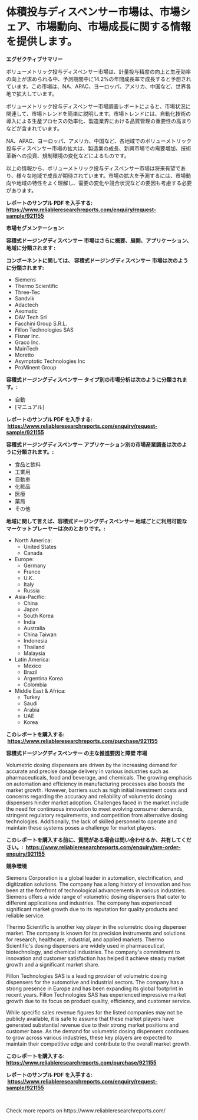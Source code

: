 <p><h1>体積投与ディスペンサー市場は、市場シェア、市場動向、市場成長に関する情報を提供します。</h1></p><p><strong>エグゼクティブサマリー</strong></p>
<p><p>ボリューメトリック投与ディスペンサー市場は、計量投与精度の向上と生産効率の向上が求められる中、予測期間中に14.2%の年間成長率で成長すると予想されています。この市場は、NA、APAC、ヨーロッパ、アメリカ、中国など、世界各地で拡大しています。</p><p>ボリューメトリック投与ディスペンサー市場調査レポートによると、市場状況に関連して、市場トレンドを簡単に説明します。市場トレンドには、自動化技術の導入による生産プロセスの効率化、製造業界における品質管理の重要性の高まりなどが含まれています。</p><p>NA、APAC、ヨーロッパ、アメリカ、中国など、各地域でのボリューメトリック投与ディスペンサー市場の拡大は、製造業の成長、新興市場での需要増加、技術革新への投資、規制環境の変化などによるものです。</p><p>以上の情報から、ボリューメトリック投与ディスペンサー市場は将来有望であり、様々な地域で成長が期待されています。市場の拡大を予測するには、市場動向や地域の特性をよく理解し、需要の変化や競合状況などの要因も考慮する必要があります。</p></p>
<p><strong>レポートのサンプル PDF を入手する: <a href="https://www.reliableresearchreports.com/enquiry/request-sample/921155">https://www.reliableresearchreports.com/enquiry/request-sample/921155</a></strong></p>
<p><strong>市場セグメンテーション:</strong></p>
<p><strong> 容積式ドージングディスペンサー 市場はさらに概要、展開、アプリケーション、地域に分類されます :</strong></p>
<p><strong>コンポーネントに関しては、 容積式ドージングディスペンサー 市場は次のように分類されます: &nbsp;</strong></p>
<p><ul><li>Siemens</li><li>Thermo Scientific</li><li>Three-Tec</li><li>Sandvik</li><li>Adactech</li><li>Axomatic</li><li>DAV Tech Srl</li><li>Facchini Group S.R.L.</li><li>Fillon Technologies SAS</li><li>Fisnar Inc.</li><li>Graco Inc.</li><li>MainTech</li><li>Moretto</li><li>Asymptotic Technologies Inc</li><li>ProMinent Group</li></ul></p>
<p><strong> 容積式ドージングディスペンサー タイプ別の市場分析は次のように分類されます。:</strong></p>
<p><ul><li>自動</li><li>[マニュアル]</li></ul></p>
<p><strong>レポートのサンプル PDF を入手する: &nbsp;<a href="https://www.reliableresearchreports.com/enquiry/request-sample/921155">https://www.reliableresearchreports.com/enquiry/request-sample/921155</a></strong></p>
<p><strong> 容積式ドージングディスペンサー アプリケーション別の市場産業調査は次のように分類されます。:</strong></p>
<p><ul><li>食品と飲料</li><li>工業用</li><li>自動車</li><li>化粧品</li><li>医療</li><li>薬局</li><li>その他</li></ul></p>
<p><strong>地域に関して言えば、容積式ドージングディスペンサー 地域ごとに利用可能なマーケットプレーヤーは次のとおりです。:</strong></p>
<p><ul>
    <li>
        North America:
        <ul>
            <li>United States</li>
            <li>Canada</li>
        </ul>
    </li>
    <li>
        Europe:
        <ul>
            <li>Germany</li>
            <li>France</li>
            <li>U.K.</li>
            <li>Italy</li>
            <li>Russia</li>
        </ul>
    </li>
    <li>
        Asia-Pacific:
        <ul>
            <li>China</li>
            <li>Japan</li>
            <li>South Korea</li>
            <li>India</li>
            <li>Australia</li>
            <li>China Taiwan</li>
            <li>Indonesia</li>
            <li>Thailand</li>
            <li>Malaysia</li>
        </ul>
    </li>
    <li>
        Latin America:
        <ul>
            <li>Mexico</li>
            <li>Brazil</li>
            <li>Argentina Korea</li>
            <li>Colombia</li>
        </ul>
    </li>
    <li>
        Middle East & Africa:
        <ul>
            <li>Turkey</li>
            <li>Saudi</li>
            <li>Arabia</li>
            <li>UAE</li>
            <li>Korea</li>
        </ul>
    </li>
    </ul></p>
<p><strong>このレポートを購入する: &nbsp;<a href="https://www.reliableresearchreports.com/purchase/921155">https://www.reliableresearchreports.com/purchase/921155</a></strong></p>
<p><strong>容積式ドージングディスペンサー の主な推進要因と障壁 市場</strong></p>
<p><p>Volumetric dosing dispensers are driven by the increasing demand for accurate and precise dosage delivery in various industries such as pharmaceuticals, food and beverage, and chemicals. The growing emphasis on automation and efficiency in manufacturing processes also boosts the market growth. However, barriers such as high initial investment costs and concerns regarding the accuracy and reliability of volumetric dosing dispensers hinder market adoption. Challenges faced in the market include the need for continuous innovation to meet evolving consumer demands, stringent regulatory requirements, and competition from alternative dosing technologies. Additionally, the lack of skilled personnel to operate and maintain these systems poses a challenge for market players.</p></p>
<p><strong>このレポートを購入する前に、質問がある場合は問い合わせるか、共有してください。:&nbsp; <a href="https://www.reliableresearchreports.com/enquiry/pre-order-enquiry/921155">https://www.reliableresearchreports.com/enquiry/pre-order-enquiry/921155</a></strong></p>
<p><strong>競争環境</strong></p>
<p><p>Siemens Corporation is a global leader in automation, electrification, and digitization solutions. The company has a long history of innovation and has been at the forefront of technological advancements in various industries. Siemens offers a wide range of volumetric dosing dispensers that cater to different applications and industries. The company has experienced significant market growth due to its reputation for quality products and reliable service.</p><p>Thermo Scientific is another key player in the volumetric dosing dispenser market. The company is known for its precision instruments and solutions for research, healthcare, industrial, and applied markets. Thermo Scientific's dosing dispensers are widely used in pharmaceutical, biotechnology, and chemical industries. The company's commitment to innovation and customer satisfaction has helped it achieve steady market growth and a significant market share.</p><p>Fillon Technologies SAS is a leading provider of volumetric dosing dispensers for the automotive and industrial sectors. The company has a strong presence in Europe and has been expanding its global footprint in recent years. Fillon Technologies SAS has experienced impressive market growth due to its focus on product quality, efficiency, and customer service.</p><p>While specific sales revenue figures for the listed companies may not be publicly available, it is safe to assume that these market players have generated substantial revenue due to their strong market positions and customer base. As the demand for volumetric dosing dispensers continues to grow across various industries, these key players are expected to maintain their competitive edge and contribute to the overall market growth.</p></p>
<p><strong>このレポートを購入する: &nbsp; <a href="https://www.reliableresearchreports.com/purchase/921155">https://www.reliableresearchreports.com/purchase/921155</a></strong></p>
<p><strong>レポートのサンプル PDF を入手する: &nbsp;<a href="https://www.reliableresearchreports.com/enquiry/request-sample/921155">https://www.reliableresearchreports.com/enquiry/request-sample/921155</a></strong><strong></strong></p>
<p>&nbsp;</p>
<p>Check more reports on https://www.reliableresearchreports.com/</p>